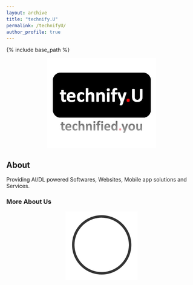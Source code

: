```yaml
---
layout: archive
title: "technify.U"
permalink: /technifyU/
author_profile: true
---
```


{% include base_path %}
<link rel="icon" type="image/png" href="{{ base_path }}/images/technifyU/log.png | https://mr-talhailyas.github.io//technifyU/" sizes="16x16">


<center><img src = '/images/technifyU/tu.png'></center>

## About 

Providing AI/DL powered Softwares, Websites, Mobile app solutions and Services.

### More About Us

<center><img src = "https://github.com/Mr-TalhaIlyas/Mr-TalhaIlyas.github.io/raw/master/images/loading.gif" ></center>
<!--<center><iframe src="https://giphy.com/embed/oFDSjMfe11iiOgQRfY" width="200" height="200" frameBorder="0" class="giphy-embed" allowFullScreen></iframe><p><a href="https://giphy.com/gifs/gainzbox-box-gainz-dropping-soon-oFDSjMfe11iiOgQRfY">via GIPHY</a></p></center>-->

